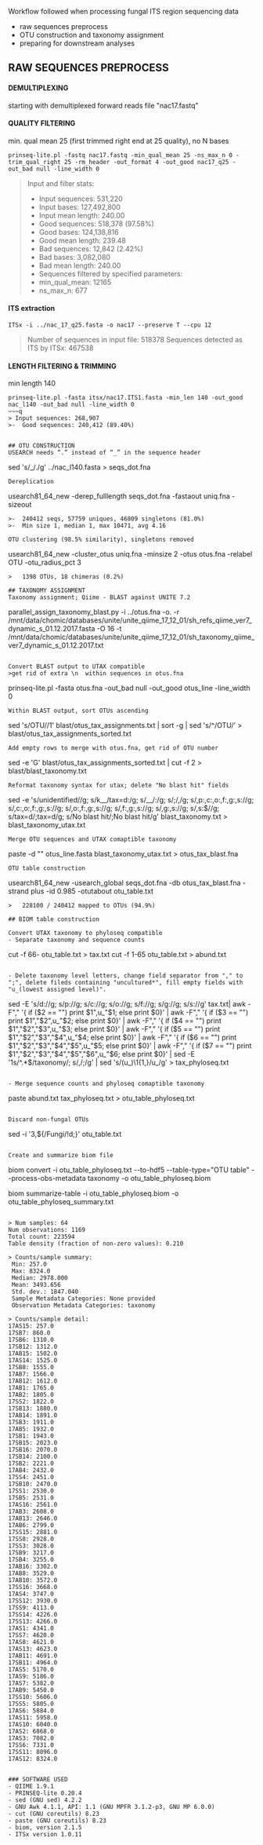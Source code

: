 Workflow followed when processing fungal ITS region sequencing data
- raw sequences preprocess
- OTU construction and taxonomy assignment
- preparing for downstream analyses


## RAW SEQUENCES PREPROCESS


#### DEMULTIPLEXING 

starting with demultiplexed forward reads file "nac17.fastq"

#### QUALITY FILTERING
min. qual mean 25 (first trimmed right end at 25 quality), no N bases
~~~
prinseq-lite.pl -fastq nac17.fastq -min_qual_mean 25 -ns_max_n 0 -trim_qual_right 25 -rm_header -out_format 4 -out_good nac17_q25 -out_bad null -line_width 0
~~~

>Input and filter stats:
>-	Input sequences: 531,220
>-	Input bases: 127,492,800
>-	Input mean length: 240.00
>-	Good sequences: 518,378 (97.58%)
>-	Good bases: 124,138,816
>-	Good mean length: 239.48
>-	Bad sequences: 12,842 (2.42%)
>-	Bad bases: 3,082,080
>-	Bad mean length: 240.00
>-	Sequences filtered by specified parameters:
>-	min_qual_mean: 12165
>-	ns_max_n: 677

#### ITS extraction
~~~
ITSx -i ../nac_17_q25.fasta -o nac17 --preserve T --cpu 12
~~~
> Number of sequences in input file:              518378
Sequences detected as ITS by ITSx:      467538


#### LENGTH FILTERING & TRIMMING
min length 140
~~~
prinseq-lite.pl -fasta itsx/nac17.ITS1.fasta -min_len 140 -out_good nac_l140 -out_bad null -line_width 0
~~~q
> Input sequences: 268,907
>-	Good sequences: 240,412 (89.40%)


## OTU CONSTRUCTION
USEARCH needs “.” instead of “_” in the sequence header
~~~
sed 's/_/./g' ../nac_l140.fasta > seqs_dot.fna
~~~
Dereplication
~~~
usearch81_64_new -derep_fulllength seqs_dot.fna -fastaout uniq.fna -sizeout
~~~
>-	240412 seqs, 57759 uniques, 46809 singletons (81.0%)
>-	Min size 1, median 1, max 10471, avg 4.16
	
OTU clustering (98.5% similarity), singletons removed
~~~
usearch81_64_new -cluster_otus uniq.fna -minsize 2 -otus otus.fna -relabel OTU -otu_radius_pct 3
~~~
>	1398 OTUs, 18 chimeras (0.2%)

## TAXONOMY ASSIGNMENT
Taxonomy assignment; Qiime - BLAST against UNITE 7.2
~~~
parallel_assign_taxonomy_blast.py -i ../otus.fna -o. -r /mnt/data/chomic/databases/unite/unite_qiime_17_12_01/sh_refs_qiime_ver7_dynamic_s_01.12.2017.fasta  -O 16 -t /mnt/data/chomic/databases/unite/unite_qiime_17_12_01/sh_taxonomy_qiime_ver7_dynamic_s_01.12.2017.txt
~~~

Convert BLAST output to UTAX compatible
>get rid of extra \n  within sequences in otus.fna
~~~
prinseq-lite.pl -fasta otus.fna -out_bad null -out_good otus_line -line_width 0
~~~
Within BLAST output, sort OTUs ascending
~~~
sed 's/OTU//1' blast/otus_tax_assignments.txt | sort -g | sed 's/^/OTU/' > blast/otus_tax_assignments_sorted.txt
~~~
Add empty rows to merge with otus.fna, get rid of OTU number
~~~
sed -e 'G' blast/otus_tax_assignments_sorted.txt | cut -f 2 > blast/blast_taxonomy.txt
~~~
Reformat taxonomy syntax for utax; delete "No blast hit" fields
~~~
sed -e 's/unidentified//g; s/k__/tax=d:/g; s/__/:/g; s/;/,/g; s/,p:,c:,o:,f:,g:,s://g; s/,c:,o:,f:,g:,s://g; s/,o:,f:,g:,s://g; s/,f:,g:,s://g; s/,g:,s://g; s/,s:$//g; s/tax=d/;tax=d/g; s/No blast hit/;No blast hit/g' blast_taxonomy.txt > blast_taxonomy_utax.txt

~~~
Merge OTU sequences and UTAX comaptible taxonomy
~~~
paste -d "" otus_line.fasta blast_taxonomy_utax.txt > otus_tax_blast.fna
~~~
OTU table construction
~~~
usearch81_64_new -usearch_global seqs_dot.fna -db otus_tax_blast.fna -strand plus -id 0.985 -otutabout otu_table.txt
~~~
>	228100 / 240412 mapped to OTUs (94.9%) 

## BIOM table construction

Convert UTAX taxonomy to phyloseq compatible
- Separate taxonomy and sequence counts
~~~
cut -f 66- otu_table.txt > tax.txt
cut -f 1-65 otu_table.txt > abund.txt
~~~

- Delete taxonomy level letters, change field separator from "," to ";", delete fileds containing "uncultured*", fill empty fields with "u_(lowest assigned level)".
~~~
sed -E 's/d://g; s/p://g; s/c://g; s/o://g; s/f://g; s/g://g; s/s://g' tax.txt| awk -F"," '{ if ($2 == "") print $1",u_"$1;  else print $0}' | awk -F"," '{ if ($3 == "") print $1","$2",u_"$2;  else print $0}' | awk -F"," '{ if ($4 == "") print $1","$2","$3",u_"$3;  else print $0}' | awk -F"," '{ if ($5 == "") print $1","$2","$3","$4",u_"$4;  else print $0}' | awk -F"," '{ if ($6 == "") print $1","$2","$3","$4","$5",u_"$5;  else print $0}' | awk -F"," '{ if ($7 == "") print $1","$2","$3","$4","$5","$6",u_"$6;  else print $0}' | sed -E '1s/^.*$/taxonomy/; s/,/;/g' | sed 's/\(u_\)\1\{1,\}/u_/g' > tax_phyloseq.txt
~~~

- Merge sequence counts and phyloseq comaptible taxonomy
~~~
paste abund.txt tax_phyloseq.txt > otu_table_phyloseq.txt
~~~

Discard non-fungal OTUs
~~~
sed -i '3,${/Fungi/!d;}' otu_table.txt
~~~

Create and summarize biom file
~~~
biom convert -i otu_table_phyloseq.txt --to-hdf5 --table-type="OTU table" --process-obs-metadata taxonomy -o otu_table_phyloseq.biom

biom summarize-table -i otu_table_phyloseq.biom -o otu_table_phyloseq_summary.txt
~~~

> Num samples: 64
Num observations: 1169
Total count: 223594
Table density (fraction of non-zero values): 0.210

> Counts/sample summary:
 Min: 257.0
 Max: 8324.0
 Median: 2978.000
 Mean: 3493.656
 Std. dev.: 1847.040
 Sample Metadata Categories: None provided
 Observation Metadata Categories: taxonomy

> Counts/sample detail:
17AS15: 257.0
17SB7: 860.0
17SB6: 1310.0
17SB12: 1312.0
17AB15: 1502.0
17AS14: 1525.0
17SB8: 1555.0
17AB7: 1566.0
17AB12: 1612.0
17AB1: 1765.0
17AB2: 1805.0
17SS2: 1822.0
17SB13: 1880.0
17AB14: 1891.0
17SB3: 1911.0
17AB5: 1932.0
17SB1: 1943.0
17SB15: 2023.0
17SB16: 2070.0
17SB14: 2100.0
17SB2: 2221.0
17AB4: 2432.0
17SS4: 2451.0
17SB10: 2470.0
17SS1: 2530.0
17SB5: 2531.0
17AS16: 2561.0
17AB3: 2608.0
17AB13: 2646.0
17AB6: 2799.0
17SS15: 2881.0
17SS8: 2928.0
17SS3: 3028.0
17SB9: 3217.0
17SB4: 3255.0
17AB16: 3302.0
17AB8: 3529.0
17AB10: 3572.0
17SS16: 3668.0
17AS4: 3747.0
17SS12: 3930.0
17SS9: 4113.0
17SS14: 4226.0
17SS13: 4266.0
17AS1: 4341.0
17SS7: 4620.0
17AS8: 4621.0
17AS13: 4623.0
17AB11: 4691.0
17SB11: 4964.0
17AS5: 5170.0
17AS9: 5186.0
17AS7: 5382.0
17AB9: 5450.0
17SS10: 5606.0
17SS5: 5805.0
17AS6: 5884.0
17AS11: 5958.0
17AS10: 6040.0
17AS2: 6868.0
17AS3: 7082.0
17SS6: 7331.0
17SS11: 8096.0
17AS12: 8324.0


### SOFTWARE USED
- QIIME 1.9.1
- PRINSEQ-lite 0.20.4
- sed (GNU sed) 4.2.2
- GNU Awk 4.1.1, API: 1.1 (GNU MPFR 3.1.2-p3, GNU MP 6.0.0)
- cut (GNU coreutils) 8.23
- paste (GNU coreutils) 8.23
- biom, version 2.1.5
- ITSx version 1.0.11
